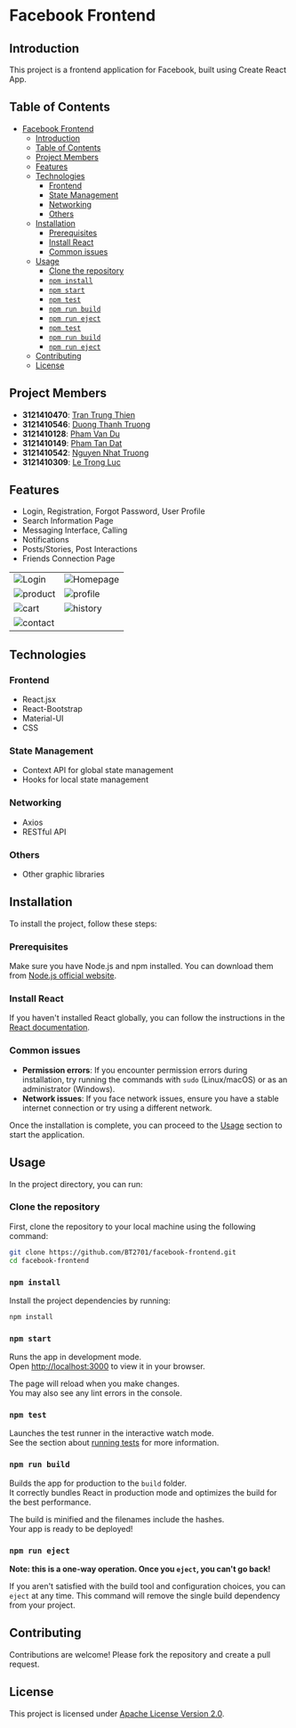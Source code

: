 # Facebook Frontend

## Introduction

This project is a frontend application for Facebook, built using Create React App.


## Table of Contents

- [Facebook Frontend](#facebook-frontend)
  - [Introduction](#introduction)
  - [Table of Contents](#table-of-contents)
  - [Project Members](#project-members)
  - [Features](#features)
  - [Technologies](#technologies)
    - [Frontend](#frontend)
    - [State Management](#state-management)
    - [Networking](#networking)
    - [Others](#others)
  - [Installation](#installation)
    - [Prerequisites](#prerequisites)
    - [Install React](#install-react)
    - [Common issues](#common-issues)
  - [Usage](#usage)
    - [Clone the repository](#clone-the-repository)
    - [`npm install`](#npm-install)
    - [`npm start`](#npm-start)
    - [`npm test`](#npm-test)
    - [`npm run build`](#npm-run-build)
    - [`npm run eject`](#npm-run-eject)
    - [`npm test`](#npm-test-1)
    - [`npm run build`](#npm-run-build-1)
    - [`npm run eject`](#npm-run-eject-1)
  - [Contributing](#contributing)
  - [License](#license)

## Project Members
- **3121410470**: [Tran Trung Thien](https://github.com/thientranreal)
- **3121410546**: [Duong Thanh Truong](https://github.com/BT2701)
- **3121410128**: [Pham Van Du](https://github.com/vandu178)
- **3121410149**: [Pham Tan Dat](https://github.com/phamtandat655)
- **3121410542**: [Nguyen Nhat Truong](https://github.com/nhattruong16062003)
- **3121410309**: [Le Trong Luc](https://github.com/luccute)

## Features
- Login, Registration, Forgot Password, User Profile
- Search Information Page
- Messaging Interface, Calling
- Notifications
- Posts/Stories, Post Interactions
- Friends Connection Page
  
<table width:100>
        <tr>
            <td><img src="img_readme/Login.gif" alt="Login"></td>
            <td><img src="img_readme/Homepage.gif" alt="Homepage"></td>
        </tr>
        <tr>
            <td><img src="img_readme/product.gif" alt="product"></td>
            <td><img src="img_readme/profile.gif" alt="profile"></td>
        </tr>
        <tr>
            <td><img src="img_readme/cart.gif" alt="cart"></td>
            <td><img src="img_readme/history.gif" alt="history"></td>
        </tr>
        <tr>
            <td><img src="img_readme/contact.gif" alt="contact"></td>
            <td></td>
        </tr>
</table>

## Technologies

### Frontend
- React.jsx
- React-Bootstrap
- Material-UI
- CSS

### State Management
- Context API for global state management
- Hooks for local state management

### Networking
- Axios
- RESTful API

### Others
- Other graphic libraries


## Installation

To install the project, follow these steps:

### Prerequisites

Make sure you have Node.js and npm installed. You can download them from [Node.js official website](https://nodejs.org/).



### Install React

If you haven't installed React globally, you can follow the instructions in the [React documentation](https://reactjs.org/docs/getting-started.html).

### Common issues

- **Permission errors**: If you encounter permission errors during installation, try running the commands with `sudo` (Linux/macOS) or as an administrator (Windows).
- **Network issues**: If you face network issues, ensure you have a stable internet connection or try using a different network.

Once the installation is complete, you can proceed to the [Usage](#usage) section to start the application.

## Usage

In the project directory, you can run:

### Clone the repository

First, clone the repository to your local machine using the following command:

```bash
git clone https://github.com/BT2701/facebook-frontend.git
cd facebook-frontend
```

### `npm install`

Install the project dependencies by running:

```bash
npm install
```

### `npm start`

Runs the app in development mode.\
Open [http://localhost:3000](http://localhost:3000) to view it in your browser.

The page will reload when you make changes.\
You may also see any lint errors in the console.

### `npm test`

Launches the test runner in the interactive watch mode.\
See the section about [running tests](https://facebook.github.io/create-react-app/docs/running-tests) for more information.

### `npm run build`

Builds the app for production to the `build` folder.\
It correctly bundles React in production mode and optimizes the build for the best performance.

The build is minified and the filenames include the hashes.\
Your app is ready to be deployed!

### `npm run eject`

**Note: this is a one-way operation. Once you `eject`, you can't go back!**

If you aren't satisfied with the build tool and configuration choices, you can `eject` at any time. This command will remove the single build dependency from your project.

## Contributing

Contributions are welcome! Please fork the repository and create a pull request.

## License

This project is licensed under [Apache License Version 2.0](LICENSE).
